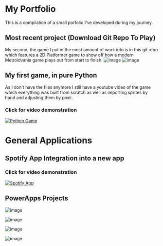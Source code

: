 # My Portfolio
This is a compilation of a small porfolio I've developed during my journey.

## Most recent project (Download Git Repo To Play)
My second, the game I put in the most amount of work into is in this git repo which features a 2D Platformer game to show off how a modern Metroidvania game plays out from start to finish.
![image](https://github.com/RolandasLeon/GameDevPortfolio/assets/72037048/52b296cf-3e0b-45c2-baff-ee3c7c11bb7f)
![image](https://github.com/RolandasLeon/GameDevPortfolio/assets/72037048/7f329901-12d1-471c-bbed-b8b17e315875)

## My first game, in pure Python
As I don't have the files anymore I still have a youtube video of the game which everything was built from scratch as well as importing sprites by hand and adjusting them by pixel.
### Click for video demonstration
[![Python Game](https://img.youtube.com/vi/TjiNKc-bfKg/hqdefault.jpg)](https://www.youtube.com/watch?v=TjiNKc-bfKg)

# General Applications
## Spotify App Integration into a new app
### Click for video demonstration
[![Spotify App](https://img.youtube.com/vi/5p6KBzC5My0/hqdefault.jpg)](https://youtu.be/5p6KBzC5My0)

## PowerApps Projects
![image](https://github.com/RolandasLeon/GameDevPortfolio/assets/72037048/4a372c66-5762-4d08-bf8c-00e398a81a8f)

![image](https://github.com/RolandasLeon/GameDevPortfolio/assets/72037048/f192d977-13c1-4004-a8c7-ccddbcde915b)

![image](https://github.com/RolandasLeon/GameDevPortfolio/assets/72037048/3f3b6d30-2acf-4565-b0c7-62084c6a5499)

![image](https://github.com/RolandasLeon/GameDevPortfolio/assets/72037048/65d85c26-3f24-41da-8ec3-8b7ef1fda133)
